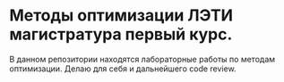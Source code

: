 # Методы оптимизации ЛЭТИ магистратура первый курс.
В данном репозитории находятся лабораторные работы по методам оптимизации.
Делаю для себя и дальнейшего code review.
